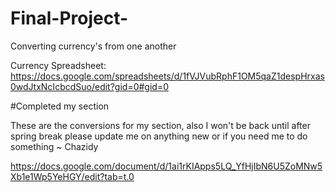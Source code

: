# Final-Project-
Converting currency's from one another 


Currency Spreadsheet: https://docs.google.com/spreadsheets/d/1fVJVubRphF1OM5qaZ1despHrxas0wdJtxNcIcbcdSuo/edit?gid=0#gid=0


#Completed my section

These are the conversions for my section, also I won't be back until after spring break
please update me on anything new or if you need me to do something ~ Chazidy


https://docs.google.com/document/d/1ai1rKIApps5LQ_YfHjIbN6U5ZoMNw5Xb1e1Wp5YeHGY/edit?tab=t.0
